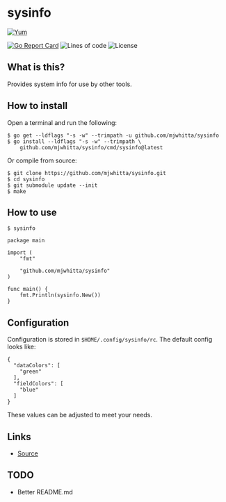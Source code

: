 # sysinfo

[![Yum](https://img.shields.io/badge/-Buy%20me%20a%20cookie-blue?labelColor=grey&logo=cookiecutter&style=for-the-badge)](https://www.buymeacoffee.com/mjwhitta)

[![Go Report Card](https://goreportcard.com/badge/github.com/mjwhitta/sysinfo?style=for-the-badge)](https://goreportcard.com/report/github.com/mjwhitta/sysinfo)
![Lines of code](https://img.shields.io/tokei/lines/github/mjwhitta/sysinfo?style=for-the-badge)
![License](https://img.shields.io/github/license/mjwhitta/sysinfo?style=for-the-badge)

## What is this?

Provides system info for use by other tools.

## How to install

Open a terminal and run the following:

```
$ go get --ldflags "-s -w" --trimpath -u github.com/mjwhitta/sysinfo
$ go install --ldflags "-s -w" --trimpath \
    github.com/mjwhitta/sysinfo/cmd/sysinfo@latest
```

Or compile from source:

```
$ git clone https://github.com/mjwhitta/sysinfo.git
$ cd sysinfo
$ git submodule update --init
$ make
```

## How to use

```
$ sysinfo
```

```
package main

import (
    "fmt"

    "github.com/mjwhitta/sysinfo"
)

func main() {
    fmt.Println(sysinfo.New())
}
```

## Configuration

Configuration is stored in `$HOME/.config/sysinfo/rc`. The default
config looks like:

```
{
  "dataColors": [
    "green"
  ],
  "fieldColors": [
    "blue"
  ]
}
```

These values can be adjusted to meet your needs.

## Links

- [Source](https://github.com/mjwhitta/sysinfo)

## TODO

- Better README.md
